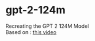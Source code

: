# gpt-2-124m
Recreating the GPT 2 124M Model
<br>
Based on : [this video](https://www.youtube.com/watch?v=l8pRSuU81PU)
